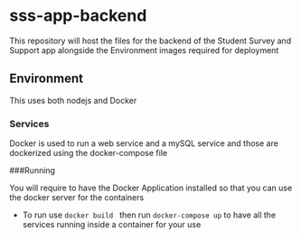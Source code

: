 # sss-app-backend
This repository will host the files for the backend of the Student Survey and Support app alongside the Environment images required for deployment

## Environment
This uses both nodejs and Docker 

### Services
Docker is used to run a web service and a mySQL service and those are dockerized using the docker-compose file

###Running

You will require to have the Docker Application installed so that you can use the docker server for the containers

- To run use `docker build ` then run `docker-compose up` to have all the services running inside a container for your use
